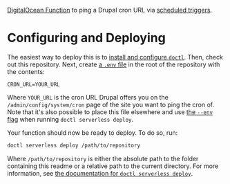 [DigitalOcean Function](https://docs.digitalocean.com/products/functions/) to
ping a Drupal cron URL via [scheduled
triggers](https://docs.digitalocean.com/products/functions/how-to/schedule-functions/).

# Configuring and Deploying

The easiest way to deploy this is to [install and configure
`doctl`](https://docs.digitalocean.com/reference/doctl/how-to/install/). Then,
check out this repository. Next, create [a `.env`
file](https://www.dotenv.org/docs/security/env.html) in the root of the
repository with the contents:

```env
CRON_URL=YOUR_URL
```

Where `YOUR_URL` is the cron URL Drupal offers you on the
`/admin/config/system/cron` page of the site you want to ping the cron of. Note
that it's also possible to place this file elsewhere and use [the `--env`
flag](https://docs.digitalocean.com/reference/doctl/reference/serverless/deploy/#flags)
when running `doctl serverless deploy`.

Your function should now be ready to deploy. To do so, run:

```bash
doctl serverless deploy /path/to/repository
```

Where `/path/to/repository` is either the absolute path to the folder
containing this readme or a relative path to the current directory. For more
information, see [the documentation for
`doctl serverless deploy`](https://docs.digitalocean.com/reference/doctl/reference/serverless/deploy/).
